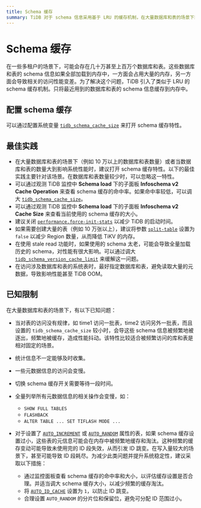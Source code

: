 ```yaml
---
title: Schema 缓存
summary: TiDB 对于 schema 信息采用基于 LRU 的缓存机制，在大量数据库和表的场景下能够显著减少 schema 信息的内存占用以及提高性能。
---
```


# Schema 缓存

在一些多租户的场景下，可能会存在几十万甚至上百万个数据库和表。这些数据库和表的 schema 信息如果全部加载到内存中，一方面会占用大量的内存，另一方面会导致相关的访问性能变差。为了解决这个问题，TiDB 引入了类似于 LRU 的 schema 缓存机制。只将最近用到的数据库和表的 schema 信息缓存到内存中。

## 配置 schema 缓存

可以通过配置系统变量 [`tidb_schema_cache_size`](/system-variables.md#tidb_schema_cache_size-从-v800-版本开始引入) 来打开 schema 缓存特性。

## 最佳实践

- 在大量数据库和表的场景下（例如 10 万以上的数据库和表数量）或者当数据库和表的数量大到影响系统性能时，建议打开 schema 缓存特性。以下的最佳实践主要针对该场景。在数据库和表数量较少时，可以忽略这一特性。
- 可以通过观测 TiDB 监控中 **Schema load** 下的子面板 **Infoschema v2 Cache Operation** 来查看 schema 缓存的命中率。如果命中率较低，可以调大 [`tidb_schema_cache_size`](/system-variables.md#tidb_schema_cache_size-从-v800-版本开始引入)。
- 可以通过观测 TiDB 监控中 **Schema load** 下的子面板 **Infoschema v2 Cache Size** 来查看当前使用的 schema 缓存的大小。
- 建议关闭 [`performance.force-init-stats`](/tidb-configuration-file.md#force-init-stats-从-v657-和-v710-版本开始引入) 以减少 TiDB 的启动时间。
- 如果需要创建大量的表（例如 10 万张以上），建议将参数 [`split-table`](/tidb-configuration-file.md#split-table) 设置为 `false` 以减少 Region 数量，从而降低 TiKV 的内存。
- 在使用 stale read 功能时，如果使用的 schema 太老，可能会导致全量加载历史的 schema，对性能有很大影响。可以通过调大 [`tidb_schema_version_cache_limit`](/system-variables.md#tidb_schema_version_cache_limit-从-v740-版本开始引入) 来缓解这一问题。
- 在访问涉及数据库和表的系统表时，最好指定数据库和表，避免读取大量的元数据，导致影响性能甚至 TiDB OOM。

## 已知限制

在大量数据库和表的场景下，有以下已知问题：

- 当对表的访问没有规律，如 time1 访问一批表，time2 访问另外一批表，而且设置的 `tidb_schema_cache_size` 较小时，会导这些 schema 信息被频繁地被逐出，频繁地被缓存，造成性能抖动。该特性比较适合被频繁访问的库和表是相对固定的场景。
- 统计信息不一定能够及时收集。
- 一些元数据信息的访问会变慢。
- 切换 schema 缓存开关需要等待一段时间。
- 全量列举所有元数据信息的相关操作会变慢，如：

    - `SHOW FULL TABLES`
    - `FLASHBACK`
    - `ALTER TABLE ... SET TIFLASH MODE ...`
- 对于设置了 [`AUTO_INCREMENT`](/auto-increment.md) 或 [`AUTO_RANDOM`](/auto-random.md) 属性的表，如果 schema 缓存设置过小，这些表的元信息可能会在内存中被频繁地缓存和淘汰。这种频繁的缓存变动可能导致未使用完的 ID 段失效，从而引发 ID 跳变。在写入量较大的场景下，甚至可能导致 ID 段耗尽。为减少此类问题并提升系统稳定性，建议采取以下措施：

    - 通过监控面板查看 schema 缓存的命中率和大小，以评估缓存设置是否合理。并适当调大 schema 缓存大小，以减少频繁的缓存淘汰。
    - 将 [`AUTO_ID_CACHE`](/auto-increment.md#auto_id_cache) 设置为 `1`，以防止 ID 跳变。
    - 合理设置 `AUTO_RANDOM` 的分片位和保留位，避免可分配 ID 范围过小。